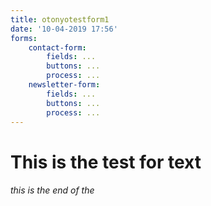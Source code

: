 ```yaml
---
title: otonyotestform1
date: '10-04-2019 17:56'
forms:
    contact-form:
        fields: ...
        buttons: ...
        process: ...
    newsletter-form:
        fields: ...
        buttons: ...
        process: ...
---
```


# This is the test for text 

###### this is the end of the 